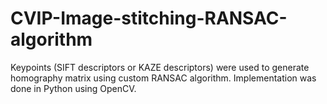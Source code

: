 # CVIP-Image-stitching-RANSAC-algorithm
Keypoints (SIFT descriptors or KAZE descriptors) were used to generate homography matrix using custom RANSAC algorithm. Implementation was done in Python using OpenCV.
